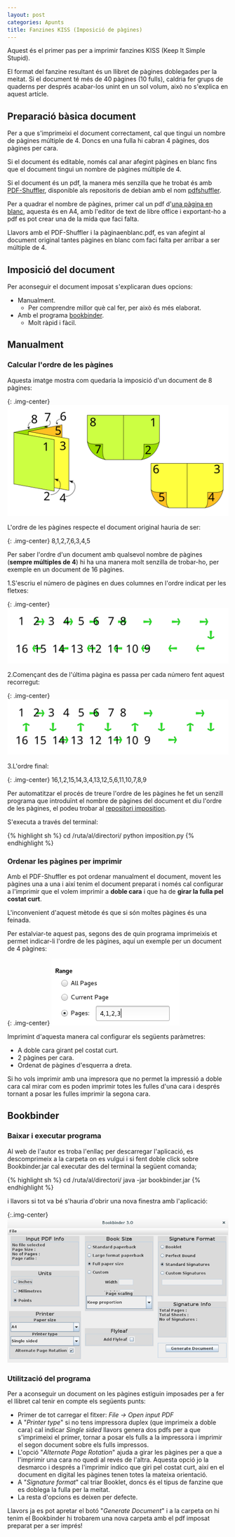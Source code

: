 ```yaml
---
layout: post
categories: Apunts
title: Fanzines KISS (Imposició de pàgines)
---
```


Aquest és el primer pas per a imprimir fanzines KISS (Keep It Simple Stupid).

El format del fanzine resultant és un llibret de pàgines doblegades per la meitat. Si el document té més de 40 pàgines (10 fulls), caldria fer grups de quaderns per després acabar-los unint en un sol volum, això no s'explica en aquest artícle.

Preparació bàsica document
--------------------------

Per a que s'imprimeixi el document correctament, cal que tingui un nombre de pàgines múltiple de 4. Doncs en una fulla hi cabran 4 pàgines, dos pàgines per cara.

Si el document és editable, només cal anar afegint pàgines en blanc fins que el document tingui un nombre de pàgines múltiple de 4.

Si el document és un pdf, la manera més senzilla que he trobat és amb [PDF-Shuffler](http://sourceforge.net/projects/pdfshuffler/), disponible als repositoris de debian amb el nom [pdfshuffler](https://packages.debian.org/jessie/pdfshuffler).

Per a quadrar el nombre de pàgines, primer cal un pdf d'[una pàgina en blanc](/assets/pàginaenblanc.pdf), aquesta és en A4, amb l'editor de text de libre office i exportant-ho a pdf es pot crear una de la mida que faci falta.

Llavors amb el PDF-Shuffler i la pàginaenblanc.pdf, es van afegint al document original tantes pàgines en blanc com faci falta per arribar a ser múltiple de 4.

Imposició del document
----------------------

Per aconseguir el document imposat s'explicaran dues opcions:

* Manualment.
    * Per comprendre millor què cal fer, per això és més elaborat.
* Amb el programa [bookbinder](http://www.quantumelephant.co.uk/bookbinder/bookbinder.html).
    * Molt ràpid i fàcil.

Manualment
----------

### Calcular l'ordre de les pàgines

Aquesta imatge mostra com quedaria la imposició d'un document de 8 pàgines:

{: .img-center}
![Imposició de 8 pàgines en A4](/assets/FanzinesKISS-01.svg)

L'ordre de les pàgines respecte el document original hauria de ser:

{: .img-center}
8,1,2,7,6,3,4,5

Per saber l'ordre d'un document amb qualsevol nombre de pàgines (**sempre múltiples de 4**) hi ha una manera molt senzilla de trobar-ho, per exemple en un document de 16 pàgines.

1.S'escriu el número de pàgines en dues columnes en l'ordre indicat per les fletxes:

{: .img-center}
![Escriure número de pàgines](/assets/FanzinesKISS-03.svg)

2.Començant des de l'última pàgina es passa per cada número fent aquest recorregut:

{: .img-center}
![recorregut per definir l'ordre](/assets/FanzinesKISS-04.svg)

3.L'ordre final:

{: .img-center}
16,1,2,15,14,3,4,13,12,5,6,11,10,7,8,9

Per automatitzar el procés de treure l'ordre de les pàgines he fet un senzill programa que introduïnt el nombre de pàgines del document et diu l'ordre de les pàgines, el podeu trobar al [repositori imposition](https://github.com/duub/Imposition).

S'executa a través del terminal:

{% highlight sh %}
cd /ruta/al/directori/
python imposition.py
{% endhighlight %}

### Ordenar les pàgines per imprimir

Amb el PDF-Shuffler es pot ordenar manualment el document, movent les pàgines una a una i així tenim el document preparat i només cal configurar a l'imprimir que el volem imprimir a **doble cara** i que ha de **girar la fulla pel costat curt**.

L'inconvenient d'aquest mètode és que si són moltes pàgines és una feinada.

Per estalviar-te aquest pas, segons des de quin programa imprimeixis et permet indicar-li l'ordre de les pàgines, aquí un exemple per un document de 4 pàgines:

{: .img-center}
![Imposició de 8 pàgines en A4](/assets/FanzinesKISS-02.png)

Imprimint d'aquesta manera cal configurar els següents paràmetres:

* A doble cara girant pel costat curt.
* 2 pàgines per cara.
* Ordenat de pàgines d'esquerra a dreta.

Si ho vols imprimir amb una impresora que no permet la impressió a doble cara cal mirar com es poden imprimir totes les fulles d'una cara i després tornant a posar les fulles imprimir la segona cara.

Bookbinder
----------

### Baixar i executar programa

Al web de l'autor es troba l'enllaç per descarregar l'aplicació, es descomprimeix a la carpeta on es vulgui i si fent doble click sobre Bookbinder.jar cal executar des del terminal la següent comanda;

{% highlight sh %}
cd /ruta/al/directori/
java -jar bookbinder.jar
{% endhighlight %}

i llavors si tot va bé s'hauria d'obrir una nova finestra amb l'aplicació:

{:.img-center}
![Bookbinder](/assets/FanzinesKISS-05.png)

### Utilització del programa

Per a aconseguir un document on les pàgines estiguin imposades per a fer el llibret cal tenir en compte els següents punts:

* Primer de tot carregar el fitxer: *File -> Open input PDF*
* A "*Printer type*" si no tens impressora duplex (que imprimeix a doble cara) cal indicar *Single sided* llavors genera dos pdfs per a que s'imprimeixi el primer, tornar a posar els fulls a la impressora i imprimir el segon document sobre els fulls impressos.
* L'opció "*Alternate Page Rotation*" ajuda a girar les pàgines per a que a l'imprimir una cara no quedi al revés de l'altra. Aquesta opció jo la desmarco i després a l'imprimir indico que giri pel costat curt, així en el document en digital les  pàgines tenen totes la mateixa orientació.
* A "*Signature format*" cal triar Booklet, doncs és el tipus de fanzine que es doblega la fulla per la meitat.
* La resta d'opcions es deixen per defecte.

Llavors ja es pot apretar el botó "*Generate Document*" i a la carpeta on hi tenim el Bookbinder hi trobarem una nova carpeta amb el pdf imposat preparat per a ser imprés!
